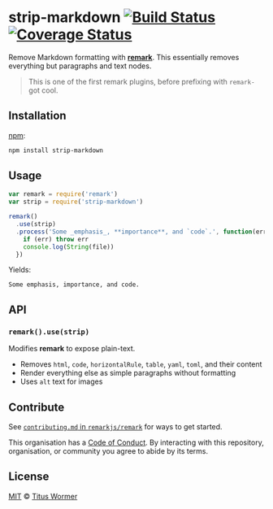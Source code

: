 # strip-markdown [![Build Status][travis-badge]][travis] [![Coverage Status][codecov-badge]][codecov]

Remove Markdown formatting with [**remark**][remark].  This essentially removes
everything but paragraphs and text nodes.

> This is one of the first remark plugins, before prefixing with
> `remark-` got cool.

## Installation

[npm][]:

```bash
npm install strip-markdown
```

## Usage

```javascript
var remark = require('remark')
var strip = require('strip-markdown')

remark()
  .use(strip)
  .process('Some _emphasis_, **importance**, and `code`.', function(err, file) {
    if (err) throw err
    console.log(String(file))
  })
```

Yields:

```text
Some emphasis, importance, and code.
```

## API

### `remark().use(strip)`

Modifies **remark** to expose plain-text.

*   Removes `html`, `code`, `horizontalRule`, `table`, `yaml`, `toml`, and their
    content
*   Render everything else as simple paragraphs without formatting
*   Uses `alt` text for images

## Contribute

See [`contributing.md` in `remarkjs/remark`][contributing] for ways to get
started.

This organisation has a [Code of Conduct][coc].  By interacting with this
repository, organisation, or community you agree to abide by its terms.

## License

[MIT][license] © [Titus Wormer][author]

<!-- Definitions -->

[travis-badge]: https://img.shields.io/travis/remarkjs/strip-markdown.svg

[travis]: https://travis-ci.org/remarkjs/strip-markdown

[codecov-badge]: https://img.shields.io/codecov/c/github/remarkjs/strip-markdown.svg

[codecov]: https://codecov.io/github/remarkjs/strip-markdown

[npm]: https://docs.npmjs.com/cli/install

[license]: license

[author]: http://wooorm.com

[remark]: https://github.com/remarkjs/remark

[contributing]: https://github.com/remarkjs/remark/blob/master/contributing.md

[coc]: https://github.com/remarkjs/remark/blob/master/code-of-conduct.md
